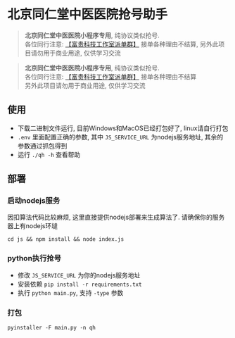 # 北京同仁堂中医医院抢号助手

> **北京同仁堂中医医院小程序专用**, 纯协议类似抢号.     
> 各位同行注意: [【富贵科技工作室派单群】](https://qm.qq.com/q/OwJdEv0Z8G) 接单各种理由不结算, 另外此项目请勿用于商业用途, 仅供学习交流

> **北京同仁堂中医医院小程序专用**, 纯协议类似抢号.     
> 各位同行注意: [【富贵科技工作室派单群】](https://qm.qq.com/q/OwJdEv0Z8G) 接单各种理由不结算    
> 另外此项目请勿用于商业用途, 仅供学习交流

## 使用
- 下载二进制文件运行, 目前Windows和MacOS已经打包好了, linux请自行打包
- `.env` 里面配置正确的参数, 其中 `JS_SERVICE_URL` 为nodejs服务地址, 其余的参数通过抓包得到
- 运行 `./qh -h` 查看帮助

## 部署

### 启动nodejs服务
因扣算法代码比较麻烦, 这里直接提供nodejs部署来生成算法了. 请确保你的服务器上有nodejs环墶

```shell
cd js && npm install && node index.js
```

### python执行抢号
- 修改  `JS_SERVICE_URL` 为你的nodejs服务地址
- 安装依赖 `pip install -r requirements.txt`
- 执行 `python main.py`, 支持 `-type` 参数

### 打包
```shell
pyinstaller -F main.py -n qh
```